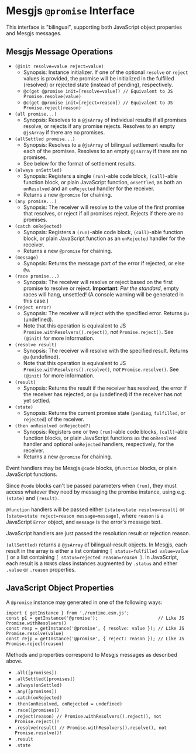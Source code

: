 # Mesgjs `@promise` Interface

This interface is "bilingual", supporting both JavaScript object properties and Mesgjs messages.

## Mesgjs Message Operations

* `(@init resolve=value reject=value)`
  * Synopsis: Instance initializer. If one of the optional `resolve` or `reject` values is provided, the promise will be initialized in the fulfilled (resolved) or rejected state (instead of pending), respectively.
  * `@c(get @promise init=[resolve=value]) // Equivalent to JS Promise.resolve(value)`
  * `@c(get @promise init=[reject=reason]) // Equivalent to JS Promise.reject(reason)`
* `(all promise...)`
  * Synopsis: Resolves to a `@jsArray` of individual results if all promises resolve, or rejects if any promise rejects. Resolves to an empty `@jsArray` if there are no promises.
* `(allSettled promise...)`
  * Synopsis: Resolves to a `@jsArray` of bilingual settlement results for each of the promises. Resolves to an empty `@jsArray` if there are no promises.
  * See below for the format of settlement results.
* `(always onSettled)`
  * Synopsis: Registers a single `(run)`\-able code block, `(call)`\-able function block, or plain JavaScript function, `onSettled`, as both an `onResolved` and an `onRejected` handler for the receiver.
  * Returns a new `@promise` for chaining.
* `(any promise...)`
  * Synopsis: The receiver will resolve to the value of the first promise that resolves, or reject if all promises reject. Rejects if there are no promises.
* `(catch onRejected)`
  * Synopsis: Registers a `(run)`\-able code block, `(call)`\-able function block, or plain JavaScript function as an `onRejected` handler for the receiver.
  * Returns a new `@promise` for chaining.
* `(message)`
  * Synopsis: Returns the message part of the error if rejected, or else `@u`.
* `(race promise...)`
  * Synopsis: The receiver will resolve or reject based on the first promise to resolve or reject. **Important**: *Per the standard*, empty races will hang, unsettled! (A console warning will be generated in this case.)
* `(reject error)`
  * Synopsis: The receiver will reject with the specified error. Returns `@u` (undefined).
  * Note that this operation is equivalent to JS `Promise.withResolvers().reject()`, *not* `Promise.reject()`. See `(@init)` for more information.
* `(resolve result)`
  * Synopsis: The receiver will resolve with the specified result. Returns `@u` (undefined).
  * Note that this operation is equivalent to JS `Promise.withResolvers().resolve()`, *not* `Promise.resolve()`. See `(@init)` for more information.
* `(result)`
  * Synopsis: Returns the result if the receiver has resolved, the error if the receiver has rejected, or `@u` (undefined) if the receiver has not yet settled.
* `(state)`
  * Synopsis: Returns the current promise state (`pending`, `fulfilled`, or `rejected`) of the receiver.
* `(then onResolved onRejected?)`
  * Synopsis: Registers one or two `(run)`\-able code blocks, `(call)`\-able function blocks, or plain JavaScript functions as the `onResolved` handler and optional `onRejected` handlers, respectively, for the receiver.
  * Returns a new `@promise` for chaining.

Event handlers may be Mesgjs `@code` blocks, `@function` blocks, or plain JavaScript functions.

Since `@code` blocks can't be passed parameters when `(run)`, they must access whatever they need by messaging the promise instance, using e.g. `(state)` and `(result)`.

`@function` handlers will be passed either `[state=state resolve=result]` or `[state=state reject=reason message=message]`, where `reason` is a JavaScript `Error` object, and `message` is the error's message text.

JavaScript handlers are just passed the resolution result or rejection reason.

`(allSettled)` returns a `@jsArray` of bilingual-result objects. In Mesgjs, each result in the array is either a list containing `[ status=fulfilled value=`_`value`_` ]` or a list containing `[ status=rejected reason=`_`reason`_` ]`. In JavaScript, each result is a `NANOS` class instances augmented by `.status` and either `.value` or `.reason` properties.

## JavaScript Object Properties

A `@promise` instance may generated in one of the following ways:

```
import { getInstance } from './runtime.esm.js';
const p1 = getInstance('@promise');                       // Like JS Promise.withResolvers()
const resp = getInstance('@promise', { resolve: value }); // Like JS Promise.resolve(value)
const rejp = getInstance('@promise', { reject: reason }); // Like JS Promise.reject(reason)
```

Methods and properties correspond to Mesgjs messages as described above.

* `.all([promises])`
* `.allSettled([promises])`
* `.always(onSettled)`
* `.any([promises])`
* `.catch(onRejected)`
* `.then(onResolved, onRejected = undefined)`
* `.race([promises])`
* `.reject(reason) // Promise.withResolvers().reject(), not Promise.reject()!`
* `.resolve(result) // Promise.withResolvers().resolve(), not Promise.resolve()!`
* `.result`
* `.state`
